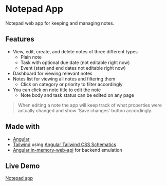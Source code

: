 # Notepad App

Notepad web app for keeping and managing notes.

## Features

* View, edit, create, and delete notes of three different types
  * Plain note
  * Task with optional due date (not editable right now)
  * Event (start and end dates not editable right now)
* Dashboard for viewing relevant notes
* Notes list for viewing all notes and filtering them
  * Click on category or priority to filter accordingly
* You can click on note title to edit the note
  * Note body and task status can be edited on any page

> When editing a note the app will keep track of what properties were actually changed and show 'Save changes' button accordingly.

## Made with

* [Angular](https://angular.io/)
* [Tailwind](https://tailwindcss.com/) using [Angular Tailwind CSS Schematics](https://github.com/ngneat/tailwind)
* [Angular in-memory-web-api](https://github.com/angular/in-memory-web-api) for backend emulation

## Live Demo

[Notepad app](https://659307ee7632d6ee97eb702d--fluffy-parfait-ead136.netlify.app/)
